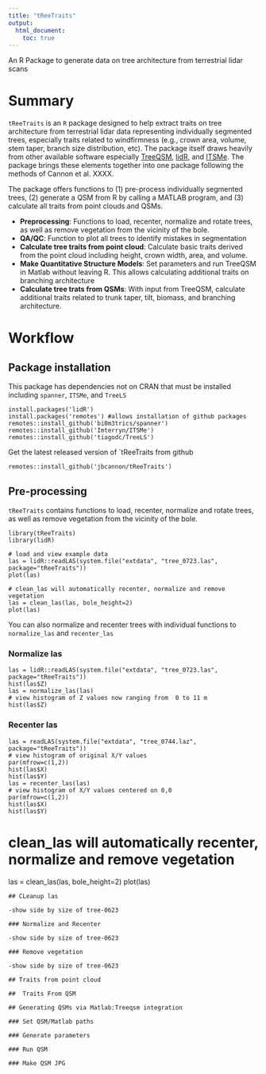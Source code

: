 ```yaml
---
title: "tReeTraits"
output:
  html_document:
    toc: true
---
```

An R Package to generate data on tree architecture from terrestrial lidar scans

# Summary

`tReeTraits` is an `R` package designed to help extract traits on tree architecture
from terrestrial lidar data representing individually segmented trees, especially
traits related to windfirmness (e.g., crown area, volume, stem taper, branch size
distribution, etc). The package itself draws heavily from other available software
especially <a href='https://github.com/InverseTampere/TreeQSM/'>TreeQSM</a>, 
<a href=https://r-lidar.github.io/lidRbook/>lidR</a>,
and <a href=https://github.com/lmterryn/ITSMe>ITSMe</a>. The package brings
these elements together into one package following the methods of Cannon et
al. XXXX.

The package offers functions to (1) pre-process individually segmented trees, (2)
generate a QSM from R by calling a MATLAB program, and (3) calculate all traits
from point clouds and QSMs.

* **Preprocessing**: Functions to load, recenter, normalize and rotate trees, as 
well as remove vegetation from the vicinity of the bole.
* **QA/QC**: Function to plot all trees to identify mistakes in segmentation
* **Calculate tree traits from point cloud**: Calculate basic traits derived from
the point cloud including height, crown width, area, and volume.
* **Make Quantitative Structure Models**: Set parameters and run TreeQSM in Matlab
without leaving R. This allows calculating additional traits on branching
architecture
* **Calculate tree trats from QSMs**: With input from TreeQSM, calculate additional
traits related to trunk taper, tilt, biomass, and branching architecture.

# Workflow

## Package installation

This package has dependencies not on CRAN that must be installed
including `spanner`, `ITSMe`, and `TreeLS`

```{r}
install.packages('lidR')
install.packages('remotes') #allows installation of github packages
remotes::install_github('bi0m3trics/spanner')
remotes::install_github('Imterryn/ITSMe')
remotes::install_github('tiagodc/TreeLS')
```

Get the latest released version of `tReeTraits from github

```{r}
remotes::install_github('jbcannon/tReeTraits')
```

## Pre-processing

`tReeTraits` contains functions to load, recenter, normalize and rotate trees, 
as well as remove vegetation from the vicinity of the bole.

```{r}
library(tReeTraits)
library(lidR)

# load and view example data
las = lidR::readLAS(system.file("extdata", "tree_0723.las", package="tReeTraits"))
plot(las)

# clean_las will automatically recenter, normalize and remove vegetation
las = clean_las(las, bole_height=2)
plot(las)

```

You can also normalize and recenter trees with individual functions to 
`normalize_las` and `recenter_las`

### Normalize las

```{r}
las = lidR::readLAS(system.file("extdata", "tree_0723.las", package="tReeTraits"))
hist(las$Z)
las = normalize_las(las)
# view histogram of Z values now ranging from  0 to 11 m
hist(las$Z)
```

### Recenter las

```{r}
las = readLAS(system.file("extdata", "tree_0744.laz", package="tReeTraits"))
# view histogram of original X/Y values
par(mfrow=c(1,2))
hist(las$X)
hist(las$Y)
las = recenter_las(las)
# view histogram of X/Y values centered on 0,0
par(mfrow=c(1,2))
hist(las$X)
hist(las$Y)
```

# clean_las will automatically recenter, normalize and remove vegetation
las = clean_las(las, bole_height=2)
plot(las)
```
## CLeanup las

-show side by size of tree-0623

### Normalize and Recenter

-show side by size of tree-0623

### Remove vegetation

-show side by size of tree-0623

## Traits from point cloud

##  Traits From QSM

## Generating QSMs via Matlab:Treeqsm integration

### Set QSM/Matlab paths

### Generate parameters

### Run QSM

### Make QSM JPG





